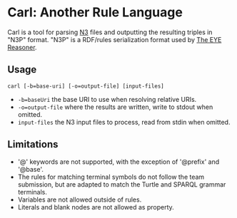# Carl: Another Rule Language

Carl is a tool for parsing [N3](http://www.w3.org/TeamSubmission/n3/) files and outputting the resulting triples in "N3P" format.
"N3P" is a RDF/rules serialization format used by [The EYE Reasoner](http://github.com/josd/eye).

## Usage

`carl [-b=base-uri] [-o=output-file] [input-files]`

* `-b=baseUri` the base URI to use when resolving relative URIs.
* `-o=output-file` where the results are written, write to stdout when omitted.
* `input-files` the N3 input files to process, read from stdin when omitted.

## Limitations

* '@' keywords are not supported, with the exception of '@prefix' and '@base'.
* The rules for matching terminal symbols do not follow the team submission, but are adapted to match the Turtle and SPARQL grammar terminals.
* Variables are not allowed outside of rules.
* Literals and blank nodes are not allowed as property.

